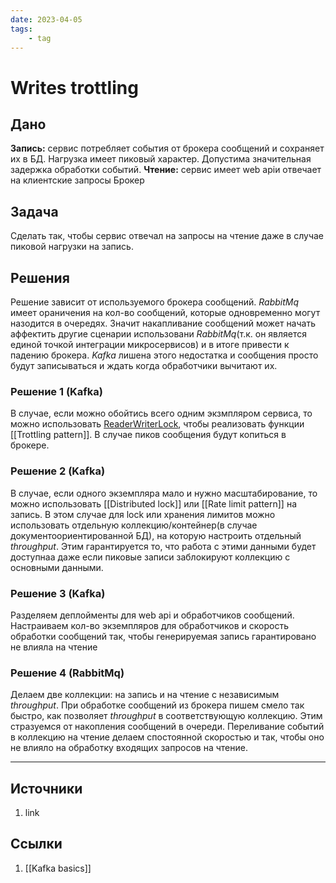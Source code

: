 ```yaml
---
date: 2023-04-05
tags:
    - tag
---
```

# Writes trottling

## Дано

**Запись:** сервис потребляет события от брокера сообщений и сохраняет их в БД. Нагрузка имеет пиковый характер. Допустима значительная задержка обработки событий.
**Чтение:** сервис имеет web apiи отвечает на клиентские запросы
Брокер

## Задача

Сделать так, чтобы сервис отвечал на запросы на чтение даже в случае пиковой нагрузки на запись.

## Решения

Решение зависит от используемого брокера сообщений. *RabbitMq* имеет ораничения на кол-во сообщений, которые одновременно могут назодится в очередях. Значит накапливание сообщений может начать аффектить другие сценарии использовани *RabbitMq*(т.к. он является единой точкой интеграции микросервисов) и в итоге привести к падению брокера. *Kafka* лишена этого недостатка и сообщения просто будут записываться и ждать когда обработчики вычитают их.

### Решение 1 (Kafka)

В случае, если можно обойтись всего одним экзмпляром сервиса, то можно использовать [ReaderWriterLock](https://learn.microsoft.com/en-us/dotnet/api/system.threading.readerwriterlock?view=net-7.0), чтобы реализовать функции [[Trottling pattern]]. В случае пиков сообщения будут копиться в брокере.

### Решение 2 (Kafka)

В случае, если одного экземпляра мало и нужно масштабирование, то можно использовать [[Distributed lock]] или [[Rate limit pattern]] на запись. В этом случае для lock или хранения лимитов можно использовать отдельную коллекцию/контейнер(в случае документоориентированной БД), на которую настроить отдельный *throughput*. Этим гарантируется то, что работа с этими данными будет доступнаа даже если пиковые записи заблокируют коллекцию с основными данными.

### Решение 3 (Kafka)

Разделяем деплойменты для web api и обработчиков сообщений. Настраиваем кол-во экземпляров для обработчиков и скорость обработки сообщений так, чтобы генерируемая запись гарантировано не влияла на чтение

### Решение 4 (RabbitMq)

Делаем две коллекции: на запись и на чтение с независимым *throughput*. При обработке сообщений из брокера пишем смело так быстро, как позволяет *throughput* в соответствующую коллекцию. Этим стразуемся от накопления сообщений в очереди. Переливание событий в коллекцию на чтение делаем спостоянной скоростью и так, чтобы оно не влияло на обработку входящих запросов на чтение.

---

## Источники

1. link

## Ссылки

1. [[Kafka basics]]
